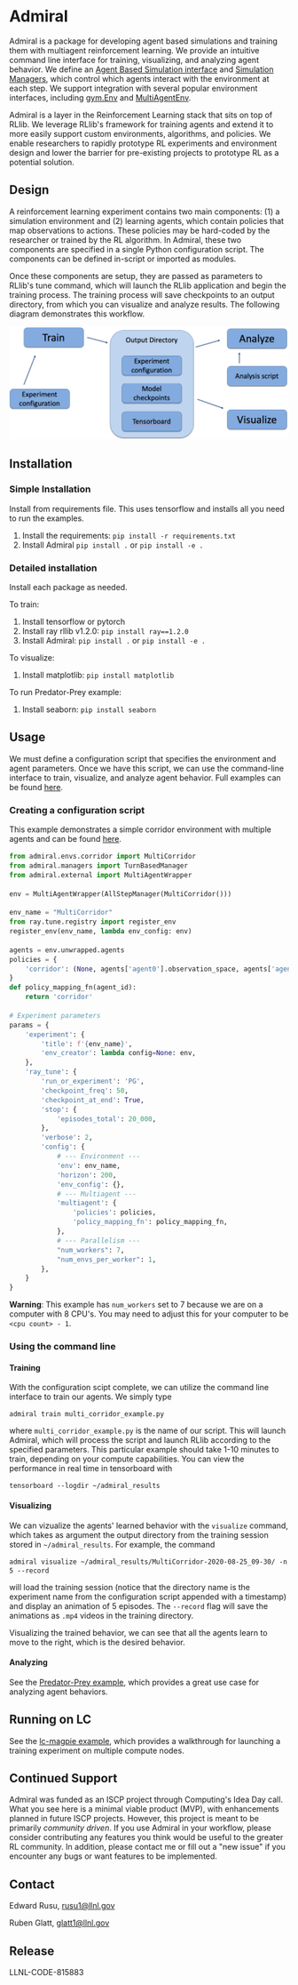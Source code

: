 # Admiral

Admiral is a package for developing agent based simulations and training them
with multiagent reinforcement learning. We provide an intuitive command line
interface for training, visualizing, and analyzing agent behavior. We define an
[Agent Based Simulation interface](/admiral/envs/agent_based_simulation.py) and
[Simulation Managers](/admiral/managers/), which control which agents interact
with the environment at each step. We support integration with several popular
environment interfaces, including [gym.Env](/admiral/external/gym_env_wrapper.py) and
[MultiAgentEnv](/admiral/external/rllib_multiagentenv_wrapper.py).

Admiral is a layer in the Reinforcement Learning stack that sits on top of RLlib.
We leverage RLlib's framework for training agents and extend it to more easily
support custom environments, algorithms, and policies. We enable researchers to
rapidly prototype RL experiments and environment design and lower the barrier
for pre-existing projects to prototype RL as a potential solution.

## Design
A reinforcement learning experiment contains two main components: (1) a simulation
environment and (2) learning agents, which contain policies that map observations
to actions. These policies may be hard-coded by the researcher or trained
by the RL algorithm. In Admiral, these two components are specified in a single
Python configuration script. The components can be defined in-script or imported
as modules.

Once these components are setup, they are passed as parameters to RLlib's
tune command, which will launch the RLlib application and begin the training
process. The training process will save checkpoints to an output directory,
from which you can visualize and analyze results. The following diagram
demonstrates this workflow.

![Workflow](.images/workflow.png)


## Installation

### Simple Installation
Install from requirements file. This uses tensorflow and installs all you need
to run the examples.
1. Install the requirements: `pip install -r requirements.txt`
1. Install Admiral `pip install .` or `pip install -e .`


### Detailed installation
Install each package as needed.

To train:
1. Install tensorflow or pytorch
1. Install ray rllib v1.2.0: `pip install ray==1.2.0`
1. Install Admiral: `pip install .` or `pip install -e .`

To visualize:
1. Install matplotlib: `pip install matplotlib`

To run Predator-Prey example:
1. Install seaborn: `pip install seaborn`


## Usage

We must define a configuration script that specifies the environment and agent
parameters. Once we have this script, we can use the command-line interface
to train, visualize, and analyze agent behavior. Full examples can be found
[here](examples/).

### Creating a configuration script

This example demonstrates a simple corridor environment with multiple agents and
can be found [here](/examples/multi_corridor_example.py).

```python
from admiral.envs.corridor import MultiCorridor
from admiral.managers import TurnBasedManager
from admiral.external import MultiAgentWrapper

env = MultiAgentWrapper(AllStepManager(MultiCorridor()))

env_name = "MultiCorridor"
from ray.tune.registry import register_env
register_env(env_name, lambda env_config: env)

agents = env.unwrapped.agents
policies = {
    'corridor': (None, agents['agent0'].observation_space, agents['agent0'].action_space, {})
}
def policy_mapping_fn(agent_id):
    return 'corridor'

# Experiment parameters
params = {
    'experiment': {
        'title': f'{env_name}',
        'env_creator': lambda config=None: env,
    },
    'ray_tune': {
        'run_or_experiment': 'PG',
        'checkpoint_freq': 50,
        'checkpoint_at_end': True,
        'stop': {
            'episodes_total': 20_000,
        },
        'verbose': 2,
        'config': {
            # --- Environment ---
            'env': env_name,
            'horizon': 200,
            'env_config': {},
            # --- Multiagent ---
            'multiagent': {
                'policies': policies,
                'policy_mapping_fn': policy_mapping_fn,
            },
            # --- Parallelism ---
            "num_workers": 7,
            "num_envs_per_worker": 1,
        },
    }
}

```

**Warning**: This example has `num_workers` set to 7 because we are on a computer
with 8 CPU's. You may need to adjust this for your computer to be `<cpu count> - 1`.

### Using the command line 

#### Training

With the configuration scipt complete, we can utilize the command line interface
to train our agents. We simply type

```
admiral train multi_corridor_example.py
```
where `multi_corridor_example.py` is the name of our script. This will launch
Admiral, which will process the script and launch RLlib according to the
specified parameters. This particular example should take 1-10 minutes to
train, depending on your compute capabilities. You can view the performance in real time in tensorboard with
```
tensorboard --logdir ~/admiral_results
```

#### Visualizing
We can vizualize the agents' learned behavior with the `visualize` command, which
takes as argument the output directory from the training session stored in `~/admiral_results`. For example, the command

```
admiral visualize ~/admiral_results/MultiCorridor-2020-08-25_09-30/ -n 5 --record
```

will load the training session (notice that the directory name is the experiment
name from the configuration script appended with a timestamp) and display an animation
of 5 episodes. The `--record` flag will save the animations as `.mp4` videos in
the training directory.

Visualizing the trained behavior, we can see that all the agents learn to move
to the right, which is the desired behavior.

#### Analyzing

See the [Predator-Prey example](examples/predator_prey), which provides a great use case
for analyzing agent behaviors.

## Running on LC
See the [lc-magpie example](examples/lc-magpie/), which provides a walkthrough
for launching a training experiment on multiple compute nodes.

## Continued Support

Admiral was funded as an ISCP project through Computing's Idea Day call. What you
see here is a minimal viable product (MVP), with enhancements planned in future
ISCP projects. However, this project is meant to be primarily *community driven*.
If you use Admiral in your workflow, please consider contributing any features
you think would be useful to the greater RL community. In addition, please contact
me or fill out a "new issue" if you encounter any bugs or want features to be
implemented.

## Contact

Edward Rusu, rusu1@llnl.gov

Ruben Glatt, glatt1@llnl.gov

## Release

LLNL-CODE-815883

